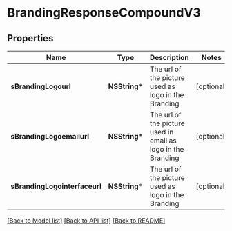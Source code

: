# BrandingResponseCompoundV3

## Properties
Name | Type | Description | Notes
------------ | ------------- | ------------- | -------------
**sBrandingLogourl** | **NSString*** | The url of the picture used as logo in the Branding | [optional] 
**sBrandingLogoemailurl** | **NSString*** | The url of the picture used in email as logo in the Branding | [optional] 
**sBrandingLogointerfaceurl** | **NSString*** | The url of the picture used as logo in the Branding | [optional] 

[[Back to Model list]](../README.md#documentation-for-models) [[Back to API list]](../README.md#documentation-for-api-endpoints) [[Back to README]](../README.md)


